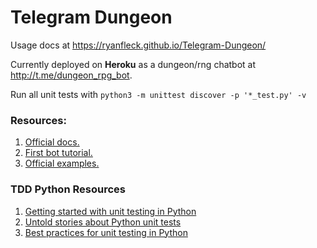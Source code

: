 # Telegram Dungeon

Usage docs at <https://ryanfleck.github.io/Telegram-Dungeon/>

Currently deployed on **Heroku** as a dungeon/rng chatbot at <http://t.me/dungeon_rpg_bot>.

Run all unit tests with `python3 -m unittest discover -p '*_test.py' -v`

### Resources:
1. [Official docs.](https://python-telegram-bot.readthedocs.io/en/stable)
1. [First bot tutorial.](https://github.com/python-telegram-bot/python-telegram-bot/wiki/Extensions-%E2%80%93-Your-first-Bot)
1. [Official examples.](https://github.com/python-telegram-bot/python-telegram-bot/blob/master/examples/README.md)

### TDD Python Resources
1. [Getting started with unit testing in Python](https://realpython.com/python-testing/)
1. [Untold stories about Python unit tests](https://hackernoon.com/untold-stories-about-python-unit-tests-a141501f0ee)
1. [Best practices for unit testing in Python](https://www.quora.com/What-are-best-practice-for-unit-testing-in-python)